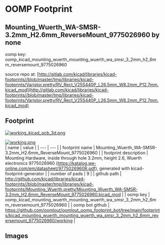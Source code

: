 # OOMP Footprint  
## Mounting_Wuerth_WA-SMSR-3.2mm_H2.6mm_ReverseMount_9775026960  by none  
  
oomp key: oomp_kicad_mounting_wuerth_mounting_wuerth_wa_smsr_3_2mm_h2_6mm_reversemount_9775026960  
  
source repo at: [http://gitlab.com/kicad/libraries/kicad-footprints//blob/master/tmp/libraries/kicad-footprints/Varistor.pretty/RV_Rect_V25S440P_L26.5mm_W8.2mm_P12.7mm.kicad_mod](http://gitlab.com/kicad/libraries/kicad-footprints//blob/master/tmp/libraries/kicad-footprints/Varistor.pretty/RV_Rect_V25S440P_L26.5mm_W8.2mm_P12.7mm.kicad_mod)  
## Footprint  
  
[![working_kicad_pcb_3d.png](working_kicad_pcb_3d_600.png)](working_kicad_pcb_3d.png)  
  
[![working.png](working_600.png)](working.png)  
| name | value | 
| --- | --- | 
| footprint name | Mounting_Wuerth_WA-SMSR-3.2mm_H2.6mm_ReverseMount_9775026960 | 
| footprint description | Mounting Hardware, inside through hole 3.2mm, height 2.6, Wuerth electronics 9775026960 (https://katalog.we-online.com/em/datasheet/9775026960R.pdf), generated with kicad-footprint-generator | 
| number of pads | 9 | 
| github path | http://github.com/kicad/libraries/kicad-footprints//blob/master/tmp/libraries/kicad-footprints/Mounting_Wuerth.pretty/Mounting_Wuerth_WA-SMSR-3.2mm_H2.6mm_ReverseMount_9775026960.kicad_mod | 
| oomp key | oomp_kicad_mounting_wuerth_mounting_wuerth_wa_smsr_3_2mm_h2_6mm_reversemount_9775026960 | 
| oomp bot github | https://github.com/oomlout/oomlout_oomp_footprint_bot/tree/main/footprints/kicad_mounting_wuerth_mounting_wuerth_wa_smsr_3_2mm_h2_6mm_reversemount_9775026960/working | 
## Images  

